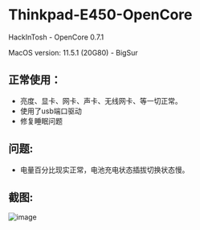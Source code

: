 # Thinkpad-E450-OpenCore
 HackInTosh - OpenCore 0.7.1
 
 MacOS version: 11.5.1 (20G80) - BigSur

## 正常使用：

- 亮度、显卡、网卡、声卡、无线网卡、等一切正常。
- 使用了usb端口驱动
- 修复睡眠问题
## 问题:
- 电量百分比现实正常，电池充电状态插拔切换状态慢。

## 截图:
![image](https://github.com/cyqxyy/Thinkpad-E450-OpenCore/blob/master/ScreenShot/ScreenShot4.png)